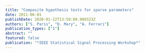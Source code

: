 ```yaml
---
title: "Composite hypothesis tests for sparse parameters"
date: 2011-06-01
publishDate: 2020-01-22T13:50:09.909323Z
authors: ["S. Paris", "D. Mary", "A. Ferrari"]
publication_types: ["1"]
abstract: ""
featured: false
publication: "*IEEE Statistical Signal Processing Workshop*"
---
```


